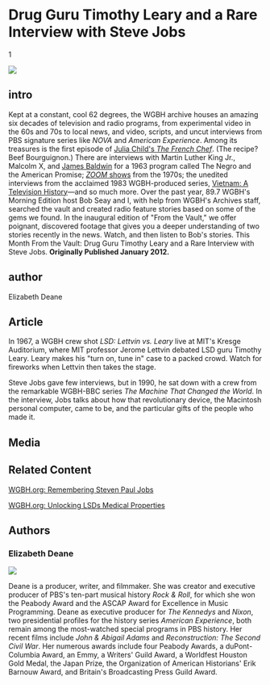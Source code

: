 # Drug Guru Timothy Leary and a Rare Interview with Steve Jobs

1

![](https://s3.amazonaws.com/openvault.wgbh.org/scholar_exhibits/leary_and_jobs/leary_and_jobs_554x340.png)

## intro

Kept at a constant, cool 62 degrees, the WGBH archive houses an amazing six decades of television and radio programs, from experimental video in the 60s and 70s to local news, and video, scripts, and uncut interviews from PBS signature series like *NOVA* and *American Experience*. Among its treasures is the first episode of [Julia Child's *The French Chef*](/exhibits/julia-child-politics-of-food/media#tabs). (The recipe? Beef Bourguignon.) There are interviews with Martin Luther King Jr., Malcolm X, and [James Baldwin](/exhibits/james-baldwin/media#tabs) for a 1963 program called The Negro and the American Promise; [*ZOOM* shows](/exhibits/zoom-and-1970s-childhood/media#tabs) from the 1970s; the unedited interviews from the acclaimed 1983 WGBH-produced series, [Vietnam: A Television History](/collections/vietnam-the-vietnam-collection/interviews)—and so much more. Over the past year, 89.7 WGBH's Morning Edition host Bob Seay and I, with help from WGBH's Archives staff, searched the vault and created radio feature stories based on some of the gems we found. In the inaugural edition of "From the Vault," we offer poignant, discovered footage that gives you a deeper understanding of two stories recently in the news. Watch, and then listen to Bob's stories. This Month From the Vault: Drug Guru Timothy Leary and a Rare Interview with Steve Jobs. **Originally Published January 2012.** 

## author

Elizabeth Deane

## Article

In 1967, a WGBH crew shot *LSD: Lettvin vs. Leary* live at MIT's Kresge Auditorium, where MIT professor Jerome Lettvin debated LSD guru Timothy Leary. Leary makes his "turn on, tune in" case to a packed crowd. Watch for fireworks when Lettvin then takes the stage.

Steve Jobs gave few interviews, but in 1990, he sat down with a crew from the remarkable WGBH-BBC series *The Machine That Changed the World*. In the interview, Jobs talks about how that revolutionary device, the Macintosh personal computer, came to be, and the particular gifts of the people who made it.

## Media

[](http://localhost:3000/catalog?f[scholar_exhibits][]=leary_and_jobs)

## Related Content

[WGBH.org: Remembering Steven Paul Jobs](http://www.wgbh.org/articles/Remembering-Steven-Paul-Jobs-4435)

[WGBH.org: Unlocking LSDs Medical Properties](http://www.wgbh.org/articles/Unlocking-LSDs-Medical-Properties-4390)

## Authors

### Elizabeth Deane
<div class="pull-left col-sm-4"><img src="https://s3.amazonaws.com/openvault.wgbh.org/scholar_exhibits/headshots/deane_headshot.png"></img></div>

Deane is a producer, writer, and filmmaker. She was creator and executive producer of PBS's ten-part musical history *Rock & Roll*, for which she won the Peabody Award and the ASCAP Award for Excellence in Music Programming. Deane as executive producer for *The Kennedys* and *Nixon*, two presidential profiles for the history series *American Experience*, both remain among the most-watched special programs in PBS history. Her recent films include *John & Abigail Adams* and *Reconstruction: The Second Civil War*. Her numerous awards include four Peabody Awards, a duPont-Columbia Award, an Emmy, a Writers' Guild Award, a Worldfest Houston Gold Medal, the Japan Prize, the Organization of American Historians' Erik Barnouw Award, and Britain's Broadcasting Press Guild Award.
